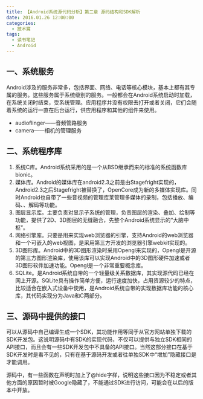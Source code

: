```yaml
---
title: 【Android系统源代码分析】第二章 源码结构和SDK解析
date: 2016.01.26 12:00:00
categories:
  - 技术篇
tags:
  - 读书笔记
  - Android
---
```


## 一、系统服务
<p class="paragraph">Android涉及的服务非常多，包括界面、网络、电话等核心模块，基本上都有其专属的服务。这些服务属于系统级别的服务。一般都会在Android系统启动时加载，在系统关闭时结束，受系统管理。应用程序并没有权限去打开或者关闭，它们会随着系统的运行一直在后台运行，供应用程序和其他的组件来使用。</p>

* audioflinger——音频管路服务
* camera——相机的管理服务

## 二、系统程序库
1. 系统C库。Android系统采用的是一个从BSD继承而来的标准的系统函数库bionic。
2. 媒体库。Android的媒体库在android2.3之前是由Stagefright实现的，Android2.3之后Stagefright被替换了，OpenCore成为新的多媒体实现库。同时Android也自带了一些音视频的管理库莱管理多媒体的录制，包括播放、编码、、解码等功能。
3. 图层显示库。主要负责对显示子系统的管理，负责图层的渲染、叠加、绘制等功能，提供了2D、3D图层的无缝融合，先整个Android系统显示的“大脑中枢”。
4. 网络引擎库。只要是用来实现web浏览器的引擎，支持Android的web浏览器和一个可嵌入的web视图，是采用第三方开发的浏览器引擎webkit实现的。
5. 3D图形库。Android中的3D图形渲染时采用Opengl来实现的，Opengl是开源的第三方图形渲染库，使用该库可以实现Android中的3D图形硬件加速或者3D图形软件加速功能。Opengl是一个非常重要概念库。
6. SQLite。是Android系统自带的一个轻量级关系数据库，其实现源代码已经在网上开源。SQLite具有操作简单方便，运行速度加快，占用资源较少的特点，比较适合在嵌入式设备中使用，是Android系统自带的实现数据库功能的核心库，其代码实现分为Java和C两部分。

## 三、源码中提供的接口

<p class="paragraph">可以从源码中自己编译生成一个SDK，其功能作用等同于从官方网站单独下载的SDK开发包。这说明源码中有SDK的实现代码，不仅可以提供与独立SDK相同的API接口，而且会有一些SDK开发包中不具备的API接口。当然这部分接口在基于SDK开发时是看不见的，只有在基于源码开发或者往单独SDK中“增加”隐藏接口是才能调用。</p>
<p class="paragraph">源码中，有一些函数在声明时加上了@hide字样，说明这些接口因为不稳定或者其他方面的原因暂时被Google隐藏了，不能通过SDK进行访问，可能会在以后的版本中开放。</p>